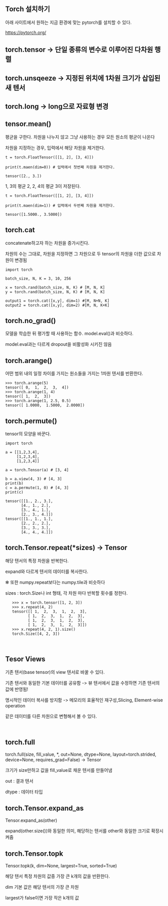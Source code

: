 
## Torch 설치하기 

아래 사이트에서 원하는 지금 환경에 맞는 pytorch를 설치할 수 있다. 

https://pytorch.org/

## torch.tensor -> 단일 종류의 변수로 이루어진 다차원 행렬

## torch.unsqeeze -> 지정된 위치에 1차원 크기가 삽입된 새 텐서

## torch.long -> long으로 자료형 변경

## tensor.mean()

평균을 구한다. 차원을 나누지 않고 그냥 사용하는 경우 모든 원소의 평균이 나온다

차원을 지정하는 경우, 입력에서 해당 차원을 제거한다.


~~~
t = torch.FloatTensor([[1, 2], [3, 4]])

print(t.maen(dim=0)) # 입력에서 첫번째 차원을 제거한다.
~~~

~~~
tensor([2., 3.])
~~~
1, 3의 평균 2, 2, 4의 평균 3이 저장된다.

~~~
t = torch.FloatTensor([[1, 2], [3, 4]])

print(t.maen(dim=1)) # 입력에서 두번째 차원을 제거한다.
~~~
~~~
tensor([1.5000., 3.5000])
~~~

## torch.cat

concatenate하고자 하는 차원을 증가시킨다.

차원의 수는 그대로, 차원을 지정하면 그 차원으로 두 tensor의 차원을 더한 값으로 차원이 변경됨

~~~
import torch

batch_size, N, K = 3, 10, 256

x = torch.rand(batch_size, N, K) # [M, N, K]
y = torch.rand(batch_size, N, K) # [M, N, K]

output1 = torch.cat([x,y], dim=1) #[M, N+N, K]
output2 = torch.cat([x,y], dim=2) #[M, N, K+K]
~~~

## torch.no_grad()

모델을 학습한 뒤 평가할 때 사용하는 함수. model.eval()과 비슷하다.

model.eval과는 다르게 dropout을 비활성화 시키진 않음

## torch.arange()

어떤 범위 내의 일정 차이를 가지는 원소들을 가지는 1차원 텐서를 반환한다.

~~~
>>> torch.arange(5)
tensor([ 0,  1,  2,  3,  4])
>>> torch.arange(1, 4)
tensor([ 1,  2,  3])
>>> torch.arange(1, 2.5, 0.5)
tensor([ 1.0000,  1.5000,  2.0000])
~~~

## torch.permute()

tensor의 모양을 바꾼다.

~~~
import torch

a = [[1,2,3,4],
     [1,2,3,4],
     [1,2,3,4]]

a = torch.Tensor(a) # [3, 4]

b = a.view(4, 3) # [4, 3]
print(b)
c = a.permute(1, 0) # [4, 3]
print(c)
~~~
~~~
tensor([[1., 2., 3.],
       [4., 1., 2.],
       [3., 4., 1.],
       [2., 3., 4.]])
tensor([[1., 1., 1.],
       [2., 2., 2.],
       [3., 3., 3.],
       [4., 4., 4.]])
~~~

## torch.Tensor.repeat(*sizes) -> Tensor

해당 텐서의 특정 차원을 반복한다. 

expand와 다르게 텐서의 데이터를 복사한다.

✻ 또한 numpy.repeat보다는 numpy.tile과 비슷하다

sizes : torch.Size나 int 형태, 각 차원 마다 반복할 횟수를 정한다.

       >>> x = torch.tensor([1, 2, 3])
       >>> x.repeat(4, 2)
       tensor([[ 1,  2,  3,  1,  2,  3],
              [ 1,  2,  3,  1,  2,  3],
              [ 1,  2,  3,  1,  2,  3],
              [ 1,  2,  3,  1,  2,  3]])
       >>> x.repeat(4, 2, 1).size()
       torch.Size([4, 2, 3])
​

## Tesor Views

기존 텐서(base tensor)의 view 텐서로 바꿀 수 있다. 

기존 텐서와 동일한 기본 데이터를 공유함 -> 뷰 텐서에서 값을 수정하면 기존 텐서의 값에 반영됨!

명시적인 데이터 복사를 방지함 -> 메모리의 효율적인 재구성,Slicing, Element-wise operation

같은 데이터를 다른 차원으로 변형해서 볼 수 있다. 

​
## torch.full

torch.full(size, fill_value, *, out=None, dtype=None, layout=torch.strided, device=None, requires_grad=False) -> Tensor

크기가 size만하고 값을 fill_value로 채운 텐서를 만들어냄

out : 결과 텐서 

dtype : 데이터 타입

## torch.Tensor.expand_as

Tensor.expand_as(other)

expand(other.size())와 동일한 의미, 해당하는 텐서를 other와 동일한 크기로 확장시켜줌


## torch.Tensor.topk

Tensor.topk(k, dim=None, largest=True, sorted=True)

해당 텐서 특정 차원의 값중 가장 큰 k개의 값을 반환한다. 

dim 기본 값은 해당 텐서의 가장 큰 차원

largest가 false이면 가장 작은 k개의 값
